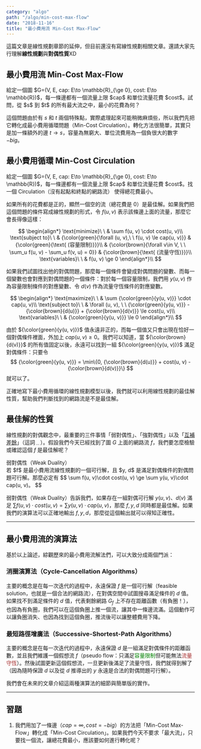 ```yaml
---
category: "algo"
path: "/algo/min-cost-max-flow"
date: "2018-11-16"
title: "最小費用流 Min-Cost Max-Flow"
---
```


這篇文章是線性規劃章節的延伸，但目前還沒有寫線性規劃相關文章。還請大家先行理解**線性規劃**與**對偶性質**XD

## 最小費用流 Min-Cost Max-Flow

<div class="message is-info"><div class="message-body">
給定一個圖 $G=(V, E, cap: E\to \mathbb{R}_{\ge 0}, cost: E\to \mathbb{R})$，每一條邊都有一個流量上限 $cap$ 和單位流量花費 $cost$。試問，從 $s$ 到 $t$ 的所有最大流之中，最小的花費為何？
</div></div>

這個問題由於有 $s$ 和 $t$ 兩個特殊點，實際處理起來可能稍微麻煩些，所以我們先把它轉化成最小費用循環問題（Min-Cost Circulation）。轉化方法很簡單，其實只是加一條額外的邊 $t\to s$，容量為無窮大、單位流費用為一個負很大的數字 $-\mathit{big}$。

## 最小費用循環 Min-Cost Circulation

<div class="message is-info"><div class="message-body">
給定一個圖 $G=(V, E, cap: E\to \mathbb{R}_{\ge 0}, cost: E\to \mathbb{R})$，每一條邊都有一個流量上限 $cap$ 和單位流量花費 $cost$。找一個 Circulation（沒有起點和終點的網路流） 使得總花費最小。
</div></div>

如果所有的花費都是正的，顯然一個空的流（總花費是 0）是最佳解。如果我們把這個問題的條件寫成線性規劃的形式，令 $f(u, v)$ 表示該條邊上面的流量，那麼它會長得像這樣：

$$
\begin{align*}
\text{minimize}\ \ & \sum f(u, v) \cdot cost(u, v)\\
\text{subject to}\ \ & {\color{green}{\forall (u, v),\ \ f(u, v) \le cap(u, v)}} & {\color{green}{\text{ (容量限制)}}}\\
& {\color{brown}{\forall v\in V, \ \ \sum_u f(u, v) - \sum_u f(v, u) = 0}} & {\color{brown}{\text{ (流量守恆)}}}\\
\text{variables}\ \ & f(u, v) \ge 0
\end{align*}\\
$$

如果我們試圖找出他的對偶問題，那麼每一個條件會變成對偶問題的變數、而每一個變數也會對應到對偶問題的一個條件：對於每一個容量限制，我們用 $y(u, v)$ 作為容量限制條件的對應變數、令 $d(v)$ 作為流量守恆條件的對應變數。

$$
\begin{align*}
\text{maximize}\ \ & \sum {\color{green}{y(u, v)}} \cdot cap(u, v)\\
\text{subject to}\ \ & \forall (u, v), \ \ {\color{green}{y(u, v)}} - {\color{brown}{d(u)}} + {\color{brown}{d(v)}} \le cost(u, v)\\
\text{variables}\ \ & {\color{green}{y(u, v)}} \le 0
\end{align*}\\
$$

由於 ${\color{green}{y(u, v)}}$ 值永遠非正的，而每一個值又只會出現在恰好一個對偶條件裡面，外加上 $cap(u, v) \ge 0$。我們可以知道，當 ${\color{brown}{d(v)}}$ 的所有值固定以後，永遠可以找到一組 ${\color{green}{y(u, v)}}$ 滿足對偶條件：只要令
$$
{\color{green}{y(u, v)}} = \min\{0, {\color{brown}{d(u)}} + cost(u, v) - {\color{brown}{d(v)}}\}
$$
就可以了。

正確地寫下最小費用循環的線性規劃模型以後，我們就可以利用線性規劃的最佳解性質，幫助我們判斷找到的網路流是不是最佳解。

## 最佳解的性質

線性規劃的對偶觀念中，最重要的三件事情「弱對偶性」、「強對偶性」以及「[互補差餘](http://terms.naer.edu.tw/detail/559045/)」（這詞﹍）。假設我們今天已經找到了圖 $G$ 上面的網路流 $f$，我們要怎麼檢驗或確認這個 $f$ 是最佳解呢？

<div class="message is-warning">
<div class="message-header">
弱對偶性（Weak Duality）
</div>
<div class="message-body">
若 $f$ 是最小費用流線性規劃的一個可行解，且 $y, d$ 是滿足對偶條件的對偶問題可行解。那麼必定有
$$
\sum f(u, v)\cdot cost(u, v) \ge \sum y(u, v)\cdot cap(u, v)。
$$
</div></div>

弱對偶性（Weak Duality）告訴我們，如果存在一組對偶可行解 $y(u, v)$、$d(v)$ 滿足 $\sum f(u, v)\cdot cost(u, v) = \sum y(u, v)\cdot cap(u, v)$，那麼 $f, y, d$ 同時都是最佳解。如果我們的演算法可以正確地輸出 $f, y, d$，那麼從這個輸出就可以得知正確性。

------

## 最小費用流的演算法

基於以上論述，綜觀歷來的最小費用流解法們，可以大致分成兩個門派：

### 消圈演算法（Cycle-Cancellation Algorithms）

主要的概念是在每一次迭代的過程中，永遠保證 $f$ 是一個可行解（feasible solution，也就是一個合法的網路流），在對偶空間中試圖搜尋滿足條件的 $d$ 值。如果找不到滿足條件的 $d$ 值，代表剩餘網路 $G_f$ 上不存在距離函數（有負圈！），也因為有負圈，我們可以在這個負圈上推一個流，讓其中一條邊流滿。這個動作可以讓負圈消失、也因為找到這個負圈，推流後可以讓整體費用下降。

### 最短路徑增廣法（Successive-Shortest-Path Algorithms）

主要的概念是在每一次迭代的過程中，永遠保證 $d$ 是一組滿足對偶條件的距離函數，並且我們維護一個假想流 $f$（pseudo flow：只滿足<span style="color:green">容量限制</span>但可能無法<span style="color:brown">流量守恆</span>）。然後試圖更新這個假想流，一旦更新後滿足了流量守恆，我們就得到解了（因為隨時保證 $d$ 以及從 $d$ 推導出的 $y$ 永遠是合法的對偶問題可行解）。

我們會在未來的文章介紹這兩種演算法的細節與簡單版的實作。

------


## 習題

1. 我們用加了一條邊（$cap=\infty, cost=-big$）的方法把「Min-Cost Max-Flow」轉化成「Min-Cost Circulation」。如果我們今天不要求「最大流」，只要找一個流，讓總花費最小，應該要如何進行轉化呢？

